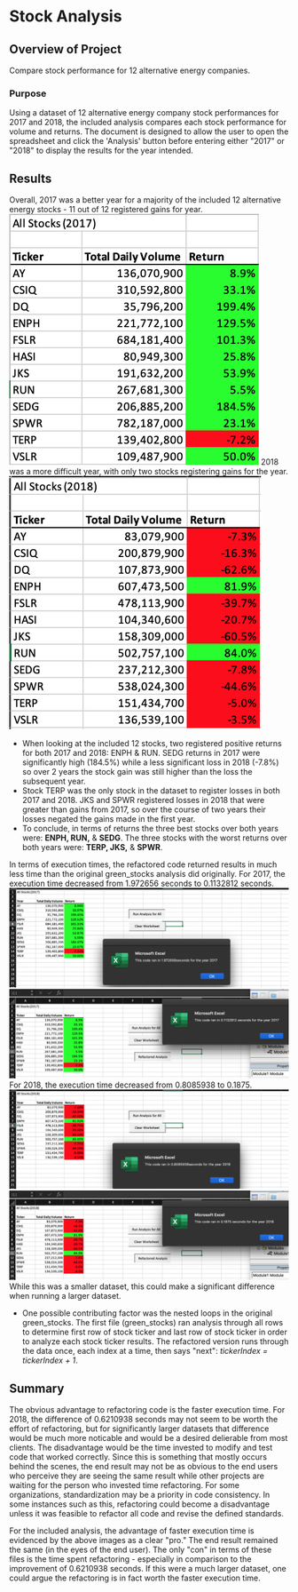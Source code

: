 # Stock Analysis
## Overview of Project
Compare stock performance for 12 alternative energy companies.
### Purpose
Using a dataset of 12 alternative energy company stock performances for 2017 and 2018, the included analysis compares each stock performance for volume and returns. The document is designed to allow the user to open the spreadsheet and click the 'Analysis' button before entering either "2017" or "2018" to display the results for the year intended.
## Results
Overall, 2017 was a better year for a majority of the included 12 alternative energy stocks - 11 out of 12 registered gains for year. ![2017](resources/2017.png) 2018 was a more difficult year, with only two stocks registering gains for the year. ![2018](resources/2018.png)
- When looking at the included 12 stocks, two registered positive returns for both 2017 and 2018: ENPH & RUN. SEDG returns in 2017 were significantly high (184.5%) while a less significant loss in 2018 (-7.8%) so over 2 years the stock gain was still higher than the loss the subsequent year. 
- Stock TERP was the only stock in the dataset to register losses in both 2017 and 2018. JKS and SPWR registered losses in 2018 that were greater than gains from 2017, so over the course of two years their losses negated the gains made in the first year.
- To conclude, in terms of returns the three best stocks over both years were: **ENPH, RUN,** & **SEDG**. The three stocks with the worst returns over both years were: **TERP, JKS,** & **SPWR**.

In terms of execution times, the refactored code returned results in much less time than the original green_stocks analysis did originally. For 2017, the execution time decreased from 1.972656 seconds to 0.1132812 seconds. ![green_stocks_2017](resources/green_stocks_2017.png) ![VBA_Challenge_2017](resources/VBA_Challenge_2017.png) For 2018, the execution time decreased from 0.8085938 to 0.1875. ![green_stocks_2018](resources/green_stocks_2018.png) ![VBA_Challenge_2018](resources/VBA_Challenge_2018.png) While this was a smaller dataset, this could make a significant difference when running a larger dataset. 
- One possible contributing factor was the nested loops in the original green_stocks. The first file (green_stocks) ran analysis through all rows to determine first row of stock ticker and last row of stock ticker in order to analyze each stock ticker results. The refactored version runs through the data once, each index at a time, then says "next": *tickerIndex = tickerIndex + 1*.
## Summary
The obvious advantage to refactoring code is the faster execution time. For 2018, the difference of 0.6210938 seconds may not seem to be worth the effort of refactoring, but for significantly larger datasets that difference would be much more noticable and would be a desired delierable from most clients. The disadvantage would be the time invested to modify and test code that worked correctly. Since this is something that mostly occurs behind the scenes, the end result may not be as obvious to the end users who perceive they are seeing the same result while other projects are waiting for the person who invested time refactoring. For some organizations, standardization may be a priority in code consistency. In some instances such as this, refactoring could become a disadvantage unless it was feasible to refactor all code and revise the defined standards. 

For the included analysis, the advantage of faster execution time is evidenced by the above images as a clear "pro." The end result remained the same (in the eyes of the end user). The only "con" in terms of these files is the time spent refactoring - especially in comparison to the improvement of 0.6210938 seconds. If this were a much larger dataset, one could argue the refactoring is in fact worth the faster execution time. 
